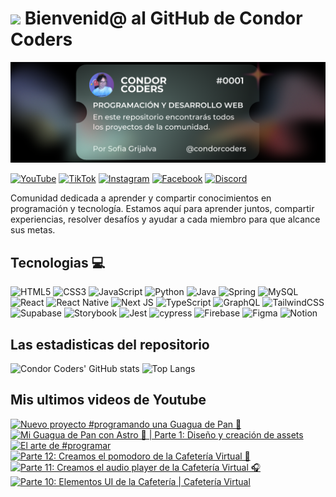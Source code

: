 # <img src="https://media.giphy.com/media/lGhBlBMIN2XsEteTN3/giphy.gif" width="100"/> Bienvenid@ al GitHub de Condor Coders

![Banner de Condor Coders](banner-github-condor-coders.png)

[![YouTube](https://img.shields.io/badge/YouTube-%23FF0000.svg?style=for-the-badge&logo=YouTube&logoColor=white)](https://www.youtube.com/@condorcoders)
[![TikTok](https://img.shields.io/badge/TikTok-%23000000.svg?style=for-the-badge&logo=TikTok&logoColor=white)](https://www.tiktok.com/@condorcoders)
[![Instagram](https://img.shields.io/badge/Instagram-%23E4405F.svg?style=for-the-badge&logo=Instagram&logoColor=white)](https://www.instagram.com/condorcoders/)
[![Facebook](https://img.shields.io/badge/Facebook-%231877F2.svg?style=for-the-badge&logo=Facebook&logoColor=white)](https://www.facebook.com/condorcoders/)
[![Discord](https://img.shields.io/badge/Discord-%235865F2.svg?style=for-the-badge&logo=discord&logoColor=white)](https://discord.gg/ah7zYsBU)

Comunidad dedicada a aprender y compartir conocimientos en programación y tecnología. Estamos aquí para aprender juntos, compartir experiencias, resolver desafíos y ayudar a cada miembro para que alcance sus metas.

## Tecnologias 💻
![HTML5](https://img.shields.io/badge/html5-%23E34F26.svg?style=for-the-badge&logo=html5&logoColor=white)
![CSS3](https://img.shields.io/badge/css3-%231572B6.svg?style=for-the-badge&logo=css3&logoColor=white)
![JavaScript](https://img.shields.io/badge/javascript-%23323330.svg?style=for-the-badge&logo=javascript&logoColor=%23F7DF1E)
![Python](https://img.shields.io/badge/python-3670A0?style=for-the-badge&logo=python&logoColor=ffdd54)
![Java](https://img.shields.io/badge/java-%23ED8B00.svg?style=for-the-badge&logo=openjdk&logoColor=white)
![Spring](https://img.shields.io/badge/spring-%236DB33F.svg?style=for-the-badge&logo=spring&logoColor=white)
![MySQL](https://img.shields.io/badge/mysql-%2300f.svg?style=for-the-badge&logo=mysql&logoColor=white)
<br/>
![React](https://img.shields.io/badge/react-%2320232a.svg?style=for-the-badge&logo=react&logoColor=%2361DAFB)
![React Native](https://img.shields.io/badge/react_native-%2320232a.svg?style=for-the-badge&logo=react&logoColor=%2361DAFB)
![Next JS](https://img.shields.io/badge/Next-black?style=for-the-badge&logo=next.js&logoColor=white)
![TypeScript](https://img.shields.io/badge/typescript-%23007ACC.svg?style=for-the-badge&logo=typescript&logoColor=white)
![GraphQL](https://img.shields.io/badge/-GraphQL-E10098?style=for-the-badge&logo=graphql&logoColor=white)
![TailwindCSS](https://img.shields.io/badge/tailwindcss-%2338B2AC.svg?style=for-the-badge&logo=tailwind-css&logoColor=white)
<br/>
![Supabase](https://img.shields.io/badge/Supabase-3ECF8E?style=for-the-badge&logo=supabase&logoColor=white)
![Storybook](https://img.shields.io/badge/-Storybook-FF4785?style=for-the-badge&logo=storybook&logoColor=white)
![Jest](https://img.shields.io/badge/-jest-%23C21325?style=for-the-badge&logo=jest&logoColor=white)
![cypress](https://img.shields.io/badge/-cypress-%23E5E5E5?style=for-the-badge&logo=cypress&logoColor=058a5e)
![Firebase](https://img.shields.io/badge/Firebase-039BE5?style=for-the-badge&logo=Firebase&logoColor=white)
![Figma](https://img.shields.io/badge/figma-%23F24E1E.svg?style=for-the-badge&logo=figma&logoColor=white)
![Notion](https://img.shields.io/badge/Notion-%23000000.svg?style=for-the-badge&logo=notion&logoColor=white)

## Las estadisticas del repositorio
![Condor Coders' GitHub stats](https://github-readme-stats.vercel.app/api?username=condorcoders&show_icons=true&theme=dark) ![Top Langs](https://github-readme-stats.vercel.app/api/top-langs/?username=condorcoders&layout=compact&theme=dark)

## Mis ultimos videos de Youtube
<!-- BEGIN YOUTUBE-CARDS -->
[![Nuevo proyecto  #programando una Guagua de Pan 🍞](https://ytcards.demolab.com/?id=_vdpCIaCP-E&title=Nuevo+proyecto++%23programando+una+Guagua+de+Pan+%F0%9F%8D%9E&lang=en&timestamp=1760630565&background_color=%230d1117&title_color=%23ffffff&stats_color=%23dedede&max_title_lines=1&width=250&border_radius=5 "Nuevo proyecto  #programando una Guagua de Pan 🍞")](https://www.youtube.com/shorts/_vdpCIaCP-E)
[![Mi Guagua de Pan con Astro 🍞 | Parte 1: Diseño y creación de assets](https://ytcards.demolab.com/?id=iwRGtdpVDjY&title=Mi+Guagua+de+Pan+con+Astro+%F0%9F%8D%9E+%7C+Parte+1%3A+Dise%C3%B1o+y+creaci%C3%B3n+de+assets&lang=en&timestamp=1760539155&background_color=%230d1117&title_color=%23ffffff&stats_color=%23dedede&max_title_lines=1&width=250&border_radius=5 "Mi Guagua de Pan con Astro 🍞 | Parte 1: Diseño y creación de assets")](https://www.youtube.com/watch?v=iwRGtdpVDjY)
[![El arte de #programar](https://ytcards.demolab.com/?id=Kycmz-6JQvA&title=El+arte+de+%23programar&lang=en&timestamp=1760400076&background_color=%230d1117&title_color=%23ffffff&stats_color=%23dedede&max_title_lines=1&width=250&border_radius=5 "El arte de #programar")](https://www.youtube.com/shorts/Kycmz-6JQvA)
[![Parte 12: Creamos el pomodoro de la Cafetería Virtual 🍅](https://ytcards.demolab.com/?id=rKi4K_yzMrE&title=Parte+12%3A+Creamos+el+pomodoro+de+la+Cafeter%C3%ADa+Virtual+%F0%9F%8D%85&lang=en&timestamp=1760205657&background_color=%230d1117&title_color=%23ffffff&stats_color=%23dedede&max_title_lines=1&width=250&border_radius=5 "Parte 12: Creamos el pomodoro de la Cafetería Virtual 🍅")](https://www.youtube.com/watch?v=rKi4K_yzMrE)
[![Parte 11: Creamos el audio player de la Cafetería Virtual 🎧](https://ytcards.demolab.com/?id=gXmUPO14ZDQ&title=Parte+11%3A+Creamos+el+audio+player+de+la+Cafeter%C3%ADa+Virtual+%F0%9F%8E%A7&lang=en&timestamp=1760191267&background_color=%230d1117&title_color=%23ffffff&stats_color=%23dedede&max_title_lines=1&width=250&border_radius=5 "Parte 11: Creamos el audio player de la Cafetería Virtual 🎧")](https://www.youtube.com/watch?v=gXmUPO14ZDQ)
[![Parte 10: Elementos UI de la Cafetería | Cafetería Virtual](https://ytcards.demolab.com/?id=IBeJ7UiK4jc&title=Parte+10%3A+Elementos+UI+de+la+Cafeter%C3%ADa+%7C+Cafeter%C3%ADa+Virtual&lang=en&timestamp=1760157585&background_color=%230d1117&title_color=%23ffffff&stats_color=%23dedede&max_title_lines=1&width=250&border_radius=5 "Parte 10: Elementos UI de la Cafetería | Cafetería Virtual")](https://www.youtube.com/watch?v=IBeJ7UiK4jc)
<!-- END YOUTUBE-CARDS -->
